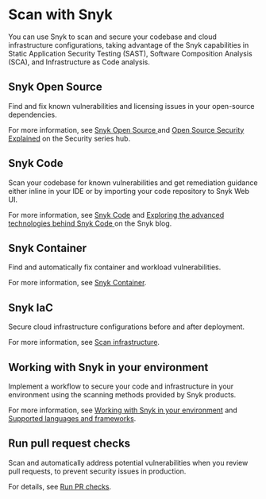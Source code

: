 # Scan with Snyk

You can use Snyk to scan and secure your codebase and cloud infrastructure configurations, taking advantage of the Snyk capabilities in Static Application Security Testing (SAST), Software Composition Analysis (SCA), and  Infrastructure as Code analysis.

## Snyk Open Source

Find and fix known vulnerabilities and licensing issues in your open-source dependencies.

For more information, see [Snyk Open Source ](../enterprise-configuration/snyk-broker/install-and-configure-snyk-broker/advanced-configuration-for-snyk-broker-docker-installation/snyk-open-source-scans-sca-of-large-manifest-files-docker-setup.md)and [Open Source Security Explained](https://snyk.io/series/open-source-security/) on the Security series hub.

## Snyk Code

Scan your codebase for known vulnerabilities and get remediation guidance either inline in your IDE or by importing your code repository to Snyk Web UI.

For more information, see [Snyk Code](snyk-code/) and [Exploring the advanced technologies behind Snyk Code ](https://snyk.io/blog/advanced-technologies-behind-snyk-code/)on the Snyk blog.

## Snyk Container

Find and automatically fix container and workload vulnerabilities.

For more information, see [Snyk Container](snyk-container/).

## Snyk IaC

Secure cloud infrastructure configurations before and after deployment.

For more information, see [Scan infrastructure](scan-infrastructure/).

## Working with Snyk in your environment

Implement a workflow to secure your code and infrastructure in your environment using the scanning methods provided by Snyk products.

For more information, see [Working with Snyk in your environment](scanning-overview/) and [Supported languages and frameworks](supported-languages-and-frameworks/).

## Run pull request checks

Scan and automatically address potential vulnerabilities when you review pull requests, to prevent security issues in production.

For details, see [Run PR checks](run-pr-checks/).

